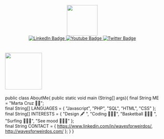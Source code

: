 <div id="header" align="center">
  <img src="https://media.giphy.com/media/M9gbBd9nbDrOTu1Mqx/giphy.gif" width="100"/>
</div>

<div id="badges"  align="center">
  <a href="your-linkedin-URL">
    <img src="https://img.shields.io/badge/LinkedIn-blue?style=for-the-badge&logo=linkedin&logoColor=white" alt="LinkedIn Badge"/>
  </a>
  <a href="your-youtube-URL">
    <img src="https://img.shields.io/badge/YouTube-red?style=for-the-badge&logo=youtube&logoColor=white" alt="Youtube Badge"/>
  </a>
  <a href="your-twitter-URL">
    <img src="https://img.shields.io/badge/Twitter-blue?style=for-the-badge&logo=twitter&logoColor=white" alt="Twitter Badge"/>
  </a>
</div>

<h1>
  <img src="https://media4.giphy.com/media/mNm6SXLKl7phdvjwLX/giphy.gif?cid=ecf05e47kxgb92jpsd7ap7319jpsfei47eol0uavlmbr4rmm&rid=giphy.gif&ct=s" width="120px"/>
</h1>

public class AboutMe{
  public static void main (String[] args){
        final String ME = "Marta Cruz 🙋‍♀️";       
        final String[] LANGUAGES = {
            "Javascript",
             "PHP", 
             "SQL", 
             "HTML", 
             "CSS"
        };
        final String[] INTERESTS = {
             "Design 🖋️ ", 
             "Coding 👩🏼‍💻", 
             "Basketball ⛹🏼‍♀️ ", 
             "Surfing 🏄🏼‍♀️", 
             "See mood 🧜🏼‍♀️"
        };              
        final String CONTACT = {
            https://www.linkedin.com/in/wavesforweirdos/,
            http://wavesforweirdos.com/
        }; 
  }
  }
